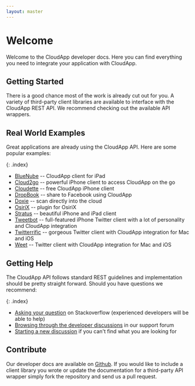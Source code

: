 ```yaml
---
layout: master
---
```


# Welcome

Welcome to the CloudApp developer docs. Here you can find everything you need to integrate your application with CloudApp.

## Getting Started

There is a good chance most of the work is already cut out for you. A variety of third-party client libraries are available to interface with the CloudApp REST API. We recommend checking out the available API wrappers.

## Real World Examples

Great applications are already using the CloudApp API. Here are some popular examples:

{: .index}
* [BlueNube](http://bluenubeapp.com/) -- CloudApp client for iPad
* [Cloud2go](http://cloud2goapp.com/) -- powerful iPhone client to access CloudApp on the go
* [Cloudette](http://cloudetteapp.com/) -- free CloudApp iPhone client
* [DropBook](http://itunes.apple.com/us/app/dropbook/id408384997?mt=12) -- share to Facebook using CloudApp
* [Doxie](http://www.getdoxie.com/) -- scan directly into the cloud
* [OsiriX](http://software.kanteron.com/cloudapp/) -- plugin for OsiriX
* [Stratus](http://www.getstratusapp.com/) -- beautiful iPhone and iPad client
* [Tweetbot](http://tapbots.com/software/tweetbot/) -- full-featured iPhone Twitter client with a lot of personality and CloudApp integration
* [Twitterrific](http://twitterrific.com/) -- gorgeous Twitter client with CloudApp integration for Mac and iOS
* [Weet](http://weetapp.com/) -- Twitter client with CloudApp integration for Mac and iOS

## Getting Help

The CloudApp API follows standard REST guidelines and implementation should be pretty straight forward. Should you have questions we recommend:

{: .index}
* [Asking your question](http://stackoverflow.com/) on Stackoverflow (experienced developers will be able to help)
* [Browsing through the developer discussions](http://support.getcloudapp.com/discussions/developersapi/) in our support forum
* [Starting a new discussion](http://support.getcloudapp.com/discussions/developersapi/#new_topic_form) if you can't find what you are looking for

## Contribute

Our developer docs are available on [Github](http://github.com/cloudapp/developer). If you would like to include a client library you wrote or update the documentation for a third-party API wrapper simply fork the repository and send us a pull request.
